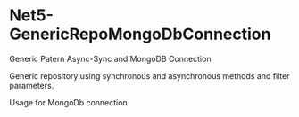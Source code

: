 # Net5-GenericRepoMongoDbConnection
Generic Patern Async-Sync and MongoDB Connection  


 
Generic repository using synchronous and asynchronous
methods and filter parameters.

Usage for MongoDb connection
